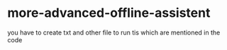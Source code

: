# more-advanced-offline-assistent
you have to create  txt and other file to run tis which are mentioned in the code
